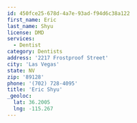 ```yaml
---
id: 450fce25-678d-4a7e-93ad-f94d6c38a122
first_name: Eric
last_name: Shyu
license: DMD
services:
  - Dentist
category: Dentists
address: '2217 Frostproof Street'
city: 'Las Vegas'
state: NV
zip: '89128'
phone: '(702) 728-4095'
title: 'Eric Shyu'
_geoloc:
  lat: 36.2005
  lng: -115.267
---
```

